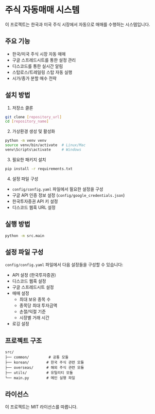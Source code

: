 # 주식 자동매매 시스템

이 프로젝트는 한국과 미국 주식 시장에서 자동으로 매매를 수행하는 시스템입니다.

## 주요 기능

- 한국/미국 주식 시장 자동 매매
- 구글 스프레드시트를 통한 설정 관리
- 디스코드를 통한 실시간 알림
- 스탑로스/트레일링 스탑 자동 실행
- 시가/종가 분할 매수 전략

## 설치 방법

1. 저장소 클론
```bash
git clone [repository_url]
cd [repository_name]
```

2. 가상환경 생성 및 활성화
```bash
python -m venv venv
source venv/bin/activate  # Linux/Mac
venv\Scripts\activate     # Windows
```

3. 필요한 패키지 설치
```bash
pip install -r requirements.txt
```

4. 설정 파일 구성
- `config/config.yaml` 파일에서 필요한 설정을 구성
- 구글 API 인증 정보 설정 (`config/google_credentials.json`)
- 한국투자증권 API 키 설정
- 디스코드 웹훅 URL 설정

## 실행 방법

```bash
python -m src.main
```

## 설정 파일 구성

`config/config.yaml` 파일에서 다음 설정들을 구성할 수 있습니다:

- API 설정 (한국투자증권)
- 디스코드 웹훅 설정
- 구글 스프레드시트 설정
- 매매 설정
  - 최대 보유 종목 수
  - 종목당 최대 투자금액
  - 손절/익절 기준
  - 시장별 거래 시간
- 로깅 설정

## 프로젝트 구조

```
src/
├── common/         # 공통 모듈
├── korean/        # 한국 주식 관련 모듈
├── overseas/      # 해외 주식 관련 모듈
├── utils/         # 유틸리티 모듈
└── main.py        # 메인 실행 파일
```

## 라이선스

이 프로젝트는 MIT 라이선스를 따릅니다. 